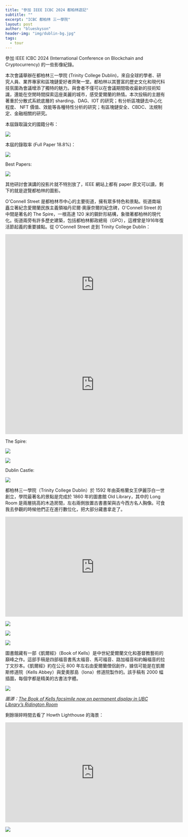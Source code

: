 ```yaml
---
title: "參加 IEEE ICBC 2024 都柏林遊記"
subtitle: ""
excerpt: "ICBC 都柏林 三一學院"
layout: post
author: "blueskyson"
header-img: "img/dublin-bg.jpg"
tags:
  - tour
---
```


參加 IEEE ICBC 2024 (International Conference on Blockchain and Cryptocurrency) 的一些影像紀錄。

本次會議舉辦在都柏林三一學院 (Trinity College Dublin)，來自全球的學者、研究人員、業界專家和區塊鏈愛好者齊聚一堂。都柏林以其豐富的歷史文化和現代科技氛圍為會議增添了獨特的魅力。與會者不僅可以在會議期間吸收最新的技術知識，還能在空閒時間探索這座美麗的城市，感受愛爾蘭的熱情。本次投稿的主題有著重於分散式系統底層的 sharding、DAG、IOT 的研究；有分析區塊鏈去中心化程度、 NFT 價值、效能等各種特性分析的研究；有區塊鏈安全、CBDC、法規制定、金融相關的研究。

本屆錄取論文的國籍分布：

![](https://raw.githubusercontent.com/blueskyson/image-host/master/2024/icbc1.jpg)

本屆的錄取率 (Full Paper 18.8%)：

![](https://raw.githubusercontent.com/blueskyson/image-host/master/2024/icbc2.jpg)

Best Papers:

![](https://raw.githubusercontent.com/blueskyson/image-host/master/2024/icbc3.jpg)

其他研討會演講的投影片就不特別放了，IEEE 網站上都有 paper 原文可以讀，剩下的就是遊覽都柏林的圖影。

O'Connell Street 是都柏林市中心的主要街道，擁有眾多特色和景點。街道南端矗立著紀念愛爾蘭民族主義領袖丹尼爾·奧康奈爾的紀念碑，O'Connell Street 的中間是著名的 The Spire，一根高達 120 米的鋼針形結構，象徵著都柏林的現代化。街道兩旁有許多歷史建築，包括都柏林郵政總局（GPO），這裡曾是1916年復活節起義的重要據點。從 O'Connell Street 走到 Trinity College Dublin：

<iframe width="560" height="315" src="https://www.youtube.com/embed/n27keebGl8A?si=tKlu9qhZu_3ZevtD" title="YouTube video player" frameborder="0" allow="accelerometer; autoplay; clipboard-write; encrypted-media; gyroscope; picture-in-picture; web-share" referrerpolicy="strict-origin-when-cross-origin" allowfullscreen></iframe>

<iframe width="560" height="315" src="https://www.youtube.com/embed/TJ1Wllm94c0?si=o21bmFn-lU7N2Sgv" title="YouTube video player" frameborder="0" allow="accelerometer; autoplay; clipboard-write; encrypted-media; gyroscope; picture-in-picture; web-share" referrerpolicy="strict-origin-when-cross-origin" allowfullscreen></iframe>

The Spire:

![](https://raw.githubusercontent.com/blueskyson/image-host/master/2024/icbc4.jpg)

![](https://raw.githubusercontent.com/blueskyson/image-host/master/2024/icbc5.jpg)

Dublin Castle:

![](https://raw.githubusercontent.com/blueskyson/image-host/master/2024/icbc6.jpg)


都柏林三一學院（Trinity College Dublin）於 1592 年由英格蘭女王伊麗莎白一世創立，學院最著名的景點是完成於 1860 年的圖書館 Old Library，其中的 Long Room 是兩層挑高的木造房間，左右兩側放置古書書架與古今西方名人胸像。可食我去參觀的時候他們正在進行數位化，把大部分藏書拿走了。

<iframe width="560" height="315" src="https://www.youtube.com/embed/TOjreSI7_6U?si=VjnwzusCdYdRqzVl" title="YouTube video player" frameborder="0" allow="accelerometer; autoplay; clipboard-write; encrypted-media; gyroscope; picture-in-picture; web-share" referrerpolicy="strict-origin-when-cross-origin" allowfullscreen></iframe>

![](https://raw.githubusercontent.com/blueskyson/image-host/master/2024/icbc7.jpg)

![](https://raw.githubusercontent.com/blueskyson/image-host/master/2024/icbc8.jpg)

![](https://raw.githubusercontent.com/blueskyson/image-host/master/2024/icbc9.jpg)

圖書館藏有一部《凱爾經》（Book of Kells）是中世紀愛爾蘭文化和基督教藝術的巔峰之作。這部手稿是四部福音書馬太福音、馬可福音、路加福音和約翰福音的拉丁文抄本。《凱爾經》約在公元 800 年左右由愛爾蘭僧侶創作，據信可能是在凱爾斯修道院（Kells Abbey）與愛奧那島（Iona）修道院製作的。該手稿有 2000 幅插圖，每個字都是精美的古書法字體。

![](https://encrypted-tbn0.gstatic.com/images?q=tbn:ANd9GcSZPrIJD34aAoShjbQTJzemUIq2aJ82b5klyiWYOjvEib6DGp0gfwaf-pg_BMMsddhxq7Y&usqp=CAU)

*圖源：[The Book of Kells facsimile now on permanent display in UBC Library’s Ridington Room](https://about.library.ubc.ca/2019/04/17/the-book-of-kells-facsimile-now-on-permanent-display-in-ubc-librarys-ridington-room/)*

剩餘瑣碎時間去看了 Howth Lighthouse 的海景：

<iframe width="560" height="315" src="https://www.youtube.com/embed/CW0HLXy7LCA?si=l94YExEz5FjjzU0H" title="YouTube video player" frameborder="0" allow="accelerometer; autoplay; clipboard-write; encrypted-media; gyroscope; picture-in-picture; web-share" referrerpolicy="strict-origin-when-cross-origin" allowfullscreen></iframe>

![](https://raw.githubusercontent.com/blueskyson/image-host/master/2024/icbc10.jpg)